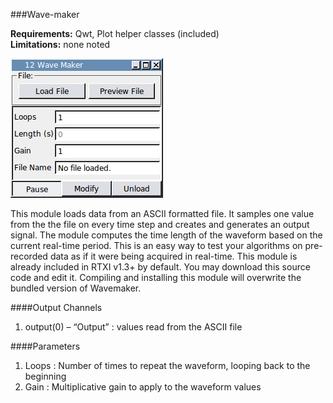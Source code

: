 ###Wave-maker

**Requirements:** Qwt, Plot helper classes (included)  
**Limitations:** none noted   

![EDIT THIS LINK](wavemaker.png)

This module loads data from an ASCII formatted file. It samples one value from the the file on every time step and creates and generates an output signal. The module computes the time length of the waveform based on the current real-time period. This is an easy way to test your algorithms on pre-recorded data as if it were being acquired in real-time. This module is already included in RTXI v1.3+ by default. You may download this source code and edit it. Compiling and installing this module will overwrite the bundled version of Wavemaker.

####Output Channels
1. output(0) – “Output” : values read from the ASCII file

####Parameters
1. Loops : Number of times to repeat the waveform, looping back to the beginning
2. Gain : Multiplicative gain to apply to the waveform values
